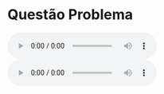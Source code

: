 # Questão Problema


<audio controls>
  <source src="https://raw.githubusercontent.com/UnBArqDsw2021-1/2021.1_G01_Animalesco_docs/main/docs/assets/pages/entrevistas/entrevista-com-a-maira-01-08-2021.m4a" type="audio/mpeg">
</audio>




<audio controls>
  <source src="https://raw.githubusercontent.com/projeto-de-algoritmos/D-C-Apre-DC/blob/master/assets/audios/teste1.m4a" type="audio/mpeg">
</audio>